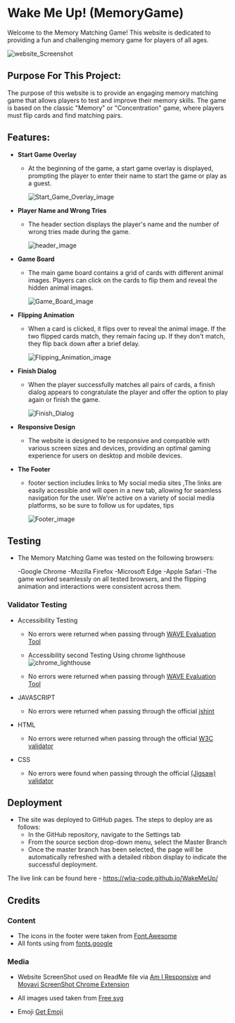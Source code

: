 # Wake Me Up! (MemoryGame)

Welcome to the Memory Matching Game! This website is dedicated to providing a fun and challenging memory game for players of all ages.

![website_Screenshot](./assets/readme_media/website_Screenshot.jpg)

## Purpose For This Project:

The purpose of this website is to provide an engaging memory matching game that allows players to test and improve their memory skills. The game is based on the classic "Memory" or "Concentration" game, where players must flip cards and find matching pairs.

## Features:

- **Start Game Overlay**

  - At the beginning of the game, a start game overlay is displayed, prompting the player to enter their name to start the game or play as a guest.

    ![Start_Game_Overlay_image](./assets/readme_media/Start_Game_Overlay_image.jpg)

- **Player Name and Wrong Tries**

  - The header section displays the player's name and the number of wrong tries made during the game.

    ![header_image](./assets/readme_media/Footer_image.jpg)

- **Game Board**

  - The main game board contains a grid of cards with different animal images. Players can click on the cards to flip them and reveal the hidden animal images.

    ![Game_Board_image](./assets/readme_media/Game_Board_image.jpg)

- **Flipping Animation**

  - When a card is clicked, it flips over to reveal the animal image. If the two flipped cards match, they remain facing up. If they don't match, they flip back down after a brief delay.

    ![Flipping_Animation_image](./assets/readme_media/Flipping_Animation_image.jpg)

- **Finish Dialog**

  - When the player successfully matches all pairs of cards, a finish dialog appears to congratulate the player and offer the option to play again or finish the game.

    ![Finish_Dialog](./assets/readme_media/Finish_Dialog.jpg)

- **Responsive Design**

  - The website is designed to be responsive and compatible with various screen sizes and devices, providing an optimal gaming experience for users on desktop and mobile devices.

- **The Footer**

  - footer section includes links to My social media sites ,The links are easily accessible and will open in a new tab, allowing for seamless navigation for the user. We're active on a variety of social media platforms, so be sure to follow us for updates, tips

    ![Footer_image](./assets/readme_media/header_image.jpg)

## Testing

- The Memory Matching Game was tested on the following browsers:

  -Google Chrome
  -Mozilla Firefox
  -Microsoft Edge
  -Apple Safari
  -The game worked seamlessly on all tested browsers, and the flipping animation and interactions were consistent across them.

### Validator Testing

- Accessibility Testing

  - No errors were returned when passing through [WAVE Evaluation Tool](https://wave.webaim.org/)

  - Accessibility second Testing Using chrome lighthouse ![chrome_lighthouse ](./assets/readme_media/chrome_lighthouse.png)

  - No errors were returned when passing through [WAVE Evaluation Tool](https://wave.webaim.org/)

- JAVASCRIPT
  - No errors were returned when passing through the official [jshint](https://jshint.com/)
- HTML
  - No errors were returned when passing through the official [W3C validator](https://validator.w3.org/nu/#textarea)
- CSS
  - No errors were found when passing through the official [(Jigsaw) validator](https://jigsaw.w3.org/css-validator/validator)

## Deployment

- The site was deployed to GitHub pages. The steps to deploy are as follows:
  - In the GitHub repository, navigate to the Settings tab
  - From the source section drop-down menu, select the Master Branch
  - Once the master branch has been selected, the page will be automatically refreshed with a detailed ribbon display to indicate the successful deployment.

The live link can be found here - https://wlia-code.github.io/WakeMeUp/

## Credits

### Content

- The icons in the footer were taken from [Font.Awesome](https://fontawesome.com)
- All fonts using from [fonts.google](https://fonts.google.com)

### Media

- Website ScreenShot used on ReadMe file via [Am I Responsive](https://ui.dev/amiresponsive)
  and
  [Movavi ScreenShot Chrome Extension](https://www.screencapture.com/)

- All images used taken from [Free svg](https://freesvg.org/)
- Emoji [Get Emoji](https://getemoji.com/)
